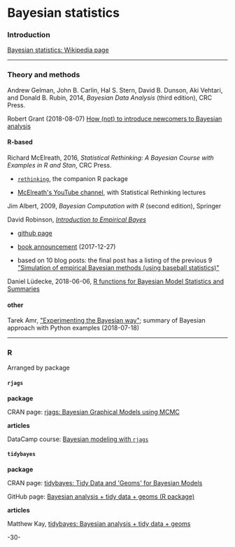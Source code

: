 # Bayesian statistics

### Introduction

[Bayesian statistics: Wikipedia page](https://en.wikipedia.org/wiki/Bayesian_statistics)

---
### Theory and methods

Andrew Gelman, John B. Carlin, Hal S. Stern, David B. Dunson, Aki Vehtari, and Donald B. Rubin, 2014, _Bayesian Data Analysis_ (third edition), CRC Press.

Robert Grant (2018-08-07) [How (not) to introduce newcomers to Bayesian analysis](https://robertgrantstats.wordpress.com/2018/08/07/how-not-to-introduce-newcomers-to-bayesian-analysis/)


#### R-based

Richard McElreath, 2016, _Statistical Rethinking: A Bayesian Course with Examples in R and Stan_, CRC Press.

* [`rethinking`](https://github.com/rmcelreath/rethinking), the companion R package

* [McElreath's YouTube channel](https://www.youtube.com/channel/UCNJK6_DZvcMqNSzQdEkzvzA), with Statistical Rethinking lectures



Jim Albert, 2009, _Bayesian Computation with R_ (second edition), Springer


David Robinson, [_Introduction to Empirical Bayes_](https://gumroad.com/l/empirical-bayes)

* [github page](https://github.com/dgrtwo/empirical-bayes-book/blob/master/beta-distribution.Rmd)

* [book announcement](http://varianceexplained.org/r/empirical-bayes-book/) (2017-12-27)

* based on 10 blog posts: the final post has a listing of the previous 9 
["Simulation of empirical Bayesian methods (using baseball statistics)"](http://varianceexplained.org/r/simulation-bayes-baseball/)

Daniel Lüdecke, 2018-06-06, [R functions for Bayesian Model Statistics and Summaries](https://strengejacke.wordpress.com/2018/06/06/r-functions-for-bayesian-model-statistics-and-summaries-rstats-stan-brms/)


#### other

Tarek Amr, ["Experimenting the Bayesian way"](https://www.datascience.com/blog/experimenting-the-bayesian-way); summary of Bayesian approach with Python examples (2018-07-18)

---
### R

Arranged by package


#### `rjags`

**package**

CRAN page: [rjags: Bayesian Graphical Models using MCMC](https://cran.r-project.org/web/packages/rjags/index.html)

**articles**

DataCamp course: [Bayesian modeling with `rjags`](https://www.datacamp.com/courses/bayesian-modeling-with-rjags)


#### `tidybayes`

**package**

CRAN page: [tidybayes: Tidy Data and 'Geoms' for Bayesian Models](https://cran.r-project.org/web/packages/tidybayes/index.html)

GitHub page: [Bayesian analysis + tidy data + geoms (R package)](https://github.com/mjskay/tidybayes)

**articles**

Matthew Kay, [tidybayes: Bayesian analysis + tidy data + geoms](http://mjskay.github.io/tidybayes/)


-30-
